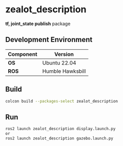 # zealot_description
**tf, joint_state publish** package

## Development Environment

| Component   | Version          |
|-------------|------------------|
| **OS**      | Ubuntu 22.04     |
| **ROS**     | Humble Hawksbill    |

## Build

```bash
colcon build --packages-select zealot_description 
```

## Run

```bash
ros2 launch zealot_description display.launch.py 
or
ros2 launch zealot_description gazebo.launch.py  
```
